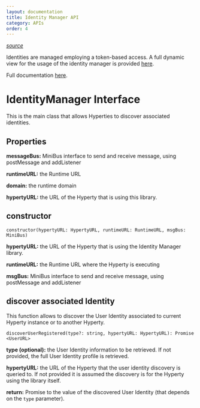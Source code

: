 ```yaml
---
layout: documentation
title: Identity Manager API
category: APIs
order: 4
---
```


*[source](https://github.com/reTHINK-project/dev-service-framework/tree/master/src/identityManager)*

Identities are managed employing a token-based access. A full dynamic view for the usage of the identity manager is provided  [here](https://github.com/reTHINK-project/specs/tree/master/dynamic-view/identity-management).

Full documentation [here](https://doc.esdoc.org/github.com/reTHINK-project/dev-service-framework/class/src/identityManager/IdentityManager.js~IdentityManager.html).

# IdentityManager Interface

This is the main class that allows Hyperties to discover associated identities.

## Properties

**messageBus:** MiniBus interface to send and receive message, using postMessage and addListener

**runtimeURL:** the Runtime URL

**domain:** the runtime domain

**hypertyURL:** the URL of the Hyperty that is using this library.

## constructor

`constructor(hypertyURL: HypertyURL, runtimeURL: RuntimeURL, msgBus: MiniBus)`

**hypertyURL:** the URL of the Hyperty that is using the Identity Manager library.

**runtimeURL:** the Runtime URL where the Hyperty is executing

**msgBus:** MiniBus interface to send and receive message, using postMessage and addListener

## discover associated Identity

This function allows to discover the User Identity associated to current Hyperty instance or to another Hyperty.

`discoverUserRegistered(type?: string, hypertyURL: HypertyURL): Promise <UserURL>`

**type (optional):** the User Identity information to be retrieved. If not provided, the full User Identity profile is retrieved.

**hypertyURL:** the URL of the Hyperty that the user identity discovery is queried to. If not provided it is assumed the discovery is for the Hyperty using the library itself.

**return:** Promise to the value of the discovered User Identity (that depends on the `type` parameter).
